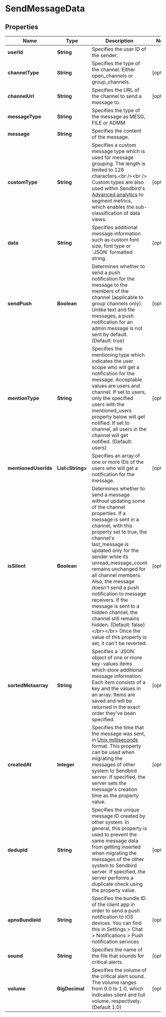 

# SendMessageData


## Properties

Name | Type | Description | Notes
------------ | ------------- | ------------- | -------------
**userId** | **String** | Specifies the user ID of the sender. | 
**channelType** | **String** | Specifies the type of the channel. Either open_channels or group_channels. |  [optional]
**channelUrl** | **String** | Specifies the URL of the channel to send a message to. |  [optional]
**messageType** | **String** | Specifies the type of the message as MESG, FILE or ADMM | 
**message** | **String** | Specifies the content of the message. | 
**customType** | **String** | Specifies a custom message type which is used for message grouping. The length is limited to 128 characters.&lt;br /&gt;&lt;br /&gt; Custom types are also used within Sendbird&#39;s [Advanced analytics](/docs/chat/v3/platform-api/guides/advanced-analytics) to segment metrics, which enables the sub-classification of data views. |  [optional]
**data** | **String** | Specifies additional message information such as custom font size, font type or &#x60;JSON&#x60; formatted string. |  [optional]
**sendPush** | **Boolean** | Determines whether to send a push notification for the message to the members of the channel (applicable to group channels only). Unlike text and file messages, a push notification for an admin message is not sent by default. (Default: true) |  [optional]
**mentionType** | **String** | Specifies the mentioning type which indicates the user scope who will get a notification for the message. Acceptable values are users and channel. If set to users, only the specified users with the mentioned_users property below will get notified. If set to channel, all users in the channel will get notified. (Default: users) |  [optional]
**mentionedUserIds** | **List&lt;String&gt;** | Specifies an array of one or more IDs of the users who will get a notification for the message. |  [optional]
**isSilent** | **Boolean** | Determines whether to send a message without updating some of the channel properties. If a message is sent in a channel, with this property set to true, the channel&#39;s last_message is updated only for the sender while its unread_message_count remains unchanged for all channel members. Also, the message doesn&#39;t send a push notification to message receivers. If the message is sent to a hidden channel, the channel still remains hidden. (Default: false)&lt;/br&gt;&lt;/br&gt;  Once the value of this property is set, it can&#39;t be reverted. |  [optional]
**sortedMetaarray** | **String** | Specifies a &#x60;JSON&#x60; object of one or more key-values items which store additional message information. Each item consists of a key and the values in an array. Items are saved and will be returned in the exact order they&#39;ve been specified. |  [optional]
**createdAt** | **Integer** | Specifies the time that the message was sent, in [Unix milliseconds](/docs/chat/v3/platform-api/guides/miscellaneous#2-timestamps) format. This property can be used when migrating the messages of other system to Sendbird server. If specified, the server sets the message&#39;s creation time as the property value. |  [optional]
**dedupId** | **String** | Specifies the unique message ID created by other system. In general, this property is used to prevent the same message data from getting inserted when migrating the messages of the other system to Sendbird server. If specified, the server performs a duplicate check using the property value. |  [optional]
**apnsBundleId** | **String** | Specifies the bundle ID of the client app in order to send a push notification to iOS devices. You can find this in Settings &gt; Chat &gt; Notifications &gt; Push notification services |  [optional]
**sound** | **String** | Specifies the name of the file that sounds for critical alerts. |  [optional]
**volume** | **BigDecimal** | Specifies the volume of the critical alert sound. The volume ranges from 0.0 to 1.0, which indicates silent and full volume, respectively. (Default 1.0) |  [optional]



